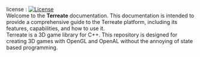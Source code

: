 license : [![License](https://img.shields.io/badge/License-BSD_3--Clause-blue.svg)](https://opensource.org/licenses/BSD-3-Clause)\
    Welcome to the **Terreate** documentation. This documentation is intended to provide a comprehensive guide to the Terreate platform, including its features, capabilities, and how to use it.\
    Terreate is a 3D game library for C++. This repository is designed for creating 3D games with OpenGL and OpenAL without the annoying of state based programming.
